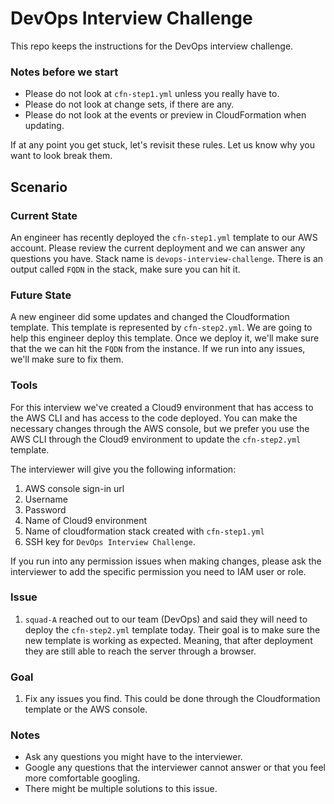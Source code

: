 # DevOps Interview Challenge

This repo keeps the instructions for the DevOps interview challenge.

### Notes before we start
* Please do not look at `cfn-step1.yml` unless you really have to.
* Please do not look at change sets, if there are any.
* Please do not look at the events or preview in CloudFormation when updating.

If at any point you get stuck, let's revisit these rules. Let us know why
you want to look break them.

## Scenario

### Current State

An engineer has recently deployed the `cfn-step1.yml` template to our AWS
account. Please review the current deployment and we can answer any questions
you have. Stack name is `devops-interview-challenge`. There is an output called
`FQDN` in the stack, make sure you can hit it.

### Future State

A new engineer did some updates and changed the Cloudformation template.
This template is represented by `cfn-step2.yml`. We are going to help this engineer
deploy this template. Once we deploy it, we'll make sure that the we can hit the
`FQDN` from the instance. If we run into any issues, we'll make sure to fix them.

### Tools

For this interview we've created a Cloud9 environment that has access to the AWS CLI
and has access to the code deployed. You can make the necessary changes through the
AWS console, but we prefer you use the AWS CLI through the Cloud9 environment to
update the `cfn-step2.yml` template.

The interviewer will give you the following information:
1. AWS console sign-in url
1. Username
1. Password
1. Name of Cloud9 environment
1. Name of cloudformation stack created with `cfn-step1.yml`
1. SSH key for `DevOps Interview Challenge`.

If you run into any permission issues when making changes, please ask the
interviewer to add the specific permission you need to IAM user or role.

### Issue
1. `squad-A` reached out to our team (DevOps) and said they will need to deploy
the `cfn-step2.yml` template today. Their goal is to make sure the new template
is working as expected. Meaning, that after deployment they are still able to
reach the server through a browser.


### Goal
1. Fix any issues you find. This could be done through the Cloudformation template
or the AWS console.


### Notes
* Ask any questions you might have to the interviewer.
* Google any questions that the interviewer cannot answer or that you feel more comfortable googling.
* There might be multiple solutions to this issue.
